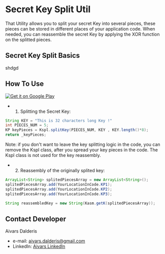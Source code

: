 Secret Key Split Util
=====================
That Utility allows you to split your secret Key into several pieces, these pieces can be stored in different places of your application code. When needed, you can reassemble the secret Key by applying the XOR function on the splitted pieces.

Secret Key Split Basics
--------------
shdgd

How To Use
--------------
[![Get it on Google Play](https://raw.github.com/repat/README-template/master/googleplay.png)](https://play.google.com/store/apps/details?id=com.aivarsda.certpinning.demo)

- 1. Splitting the Secret Key:
```java
String KEY = "This is 32 characters long Key !"
int PIECES_NUM = 5;
KP keyPieces = Kspl.splitKey(PIECES_NUM, KEY , KEY.length()*8);
return _keyPieces;
```
Note: if you don't want to leave the key splitting logic in the code, you can remove the Kspl class, after you spread your key pieces in the code. The Kspl class is not used for the key reassembly.
 
- 2. Reassembly of the originally splited key:
 
```java
ArrayList<String> splitedPiecesArray = new ArrayList<String>();
splitedPiecesArray.add(YourLocationInCode.KP1);
splitedPiecesArray.add(YourLocationInCode.KP2);
splitedPiecesArray.add(YourLocationInCode.KP3);

String reassembledKey = new String(Kasm.getK(splitedPiecesArray));
```


## Contact Developer
Aivars Dalderis
* e-mail: <aivars.dalderis@gmail.com>
* LinkedIn: [Aivars LinkedIn](http://il.linkedin.com/in/aivarsd)
